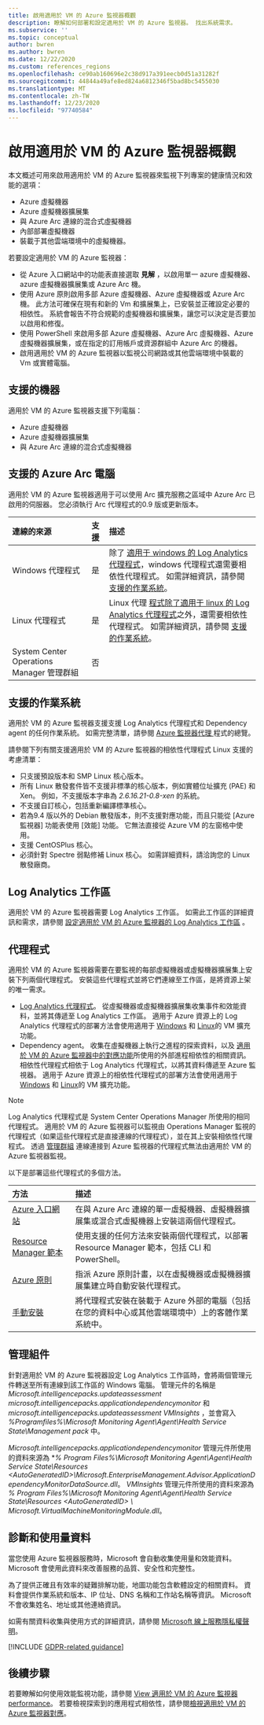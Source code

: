 ```yaml
---
title: 啟用適用於 VM 的 Azure 監視器概觀
description: 瞭解如何部署和設定適用於 VM 的 Azure 監視器。 找出系統需求。
ms.subservice: ''
ms.topic: conceptual
author: bwren
ms.author: bwren
ms.date: 12/22/2020
ms.custom: references_regions
ms.openlocfilehash: ce90ab160696e2c38d917a391eecb0d51a31282f
ms.sourcegitcommit: 44844a49afe8ed824a6812346f5bad8bc5455030
ms.translationtype: MT
ms.contentlocale: zh-TW
ms.lasthandoff: 12/23/2020
ms.locfileid: "97740584"
---
```

# <a name="enable-azure-monitor-for-vms-overview"></a>啟用適用於 VM 的 Azure 監視器概觀

本文概述可用來啟用適用於 VM 的 Azure 監視器來監視下列專案的健康情況和效能的選項：

- Azure 虛擬機器 
- Azure 虛擬機器擴展集
- 與 Azure Arc 連線的混合式虛擬機器
- 內部部署虛擬機器
- 裝載于其他雲端環境中的虛擬機器。  

若要設定適用於 VM 的 Azure 監視器：

* 從 Azure 入口網站中的功能表直接選取 **見解** ，以啟用單一 azure 虛擬機器、azure 虛擬機器擴展集或 Azure Arc 機。
* 使用 Azure 原則啟用多部 Azure 虛擬機器、Azure 虛擬機器或 Azure Arc 機。 此方法可確保在現有和新的 Vm 和擴展集上，已安裝並正確設定必要的相依性。 系統會報告不符合規範的虛擬機器和擴展集，讓您可以決定是否要加以啟用和修復。
* 使用 PowerShell 來啟用多部 Azure 虛擬機器、Azure Arc 虛擬機器、Azure 虛擬機器擴展集，或在指定的訂用帳戶或資源群組中 Azure Arc 的機器。
* 啟用適用於 VM 的 Azure 監視器以監視公司網路或其他雲端環境中裝載的 Vm 或實體電腦。

## <a name="supported-machines"></a>支援的機器
適用於 VM 的 Azure 監視器支援下列電腦：

- Azure 虛擬機器
- Azure 虛擬機器擴展集
- 與 Azure Arc 連線的混合式虛擬機器


## <a name="supported-azure-arc-machines"></a>支援的 Azure Arc 電腦
適用於 VM 的 Azure 監視器適用于可以使用 Arc 擴充服務之區域中 Azure Arc 已啟用的伺服器。 您必須執行 Arc 代理程式的0.9 版或更新版本。

| 連線的來源 | 支援 | 描述 |
|:--|:--|:--|
| Windows 代理程式 | 是 | 除了 [適用于 windows 的 Log Analytics 代理程式](../platform/log-analytics-agent.md)，windows 代理程式還需要相依性代理程式。 如需詳細資訊，請參閱 [支援的作業系統](../platform/agents-overview.md#supported-operating-systems)。 |
| Linux 代理程式 | 是 | Linux 代理 [程式除了適用于 linux 的 Log Analytics 代理程式](../platform/log-analytics-agent.md)之外，還需要相依性代理程式。 如需詳細資訊，請參閱 [支援的作業系統](#supported-operating-systems)。 |
| System Center Operations Manager 管理群組 | 否 | |

## <a name="supported-operating-systems"></a>支援的作業系統

適用於 VM 的 Azure 監視器支援支援 Log Analytics 代理程式和 Dependency agent 的任何作業系統。 如需完整清單，請參閱 [Azure 監視器代理 ](../platform/agents-overview.md#supported-operating-systems) 程式的總覽。

請參閱下列有關支援適用於 VM 的 Azure 監視器的相依性代理程式 Linux 支援的考慮清單：

- 只支援預設版本和 SMP Linux 核心版本。
- 所有 Linux 散發套件皆不支援非標準的核心版本，例如實體位址擴充 (PAE) 和 Xen。 例如，不支援版本字串為 *2.6.16.21-0.8-xen* 的系統。
- 不支援自訂核心，包括重新編譯標準核心。
- 若為9.4 版以外的 Debian 散發版本，則不支援對應功能，而且只能從 [Azure 監視器] 功能表使用 [效能] 功能。 它無法直接從 Azure VM 的左窗格中使用。
- 支援 CentOSPlus 核心。
- 必須針對 Spectre 弱點修補 Linux 核心。 如需詳細資料，請洽詢您的 Linux 散發廠商。
## <a name="log-analytics-workspace"></a>Log Analytics 工作區
適用於 VM 的 Azure 監視器需要 Log Analytics 工作區。 如需此工作區的詳細資訊和需求，請參閱 [設定適用於 VM 的 Azure 監視器的 Log Analytics 工作區](vminsights-configure-workspace.md) 。
## <a name="agents"></a>代理程式
適用於 VM 的 Azure 監視器需要在要監視的每部虛擬機器或虛擬機器擴展集上安裝下列兩個代理程式。 安裝這些代理程式並將它們連線至工作區，是將資源上架的唯一需求。

- [Log Analytics 代理程式](../platform/log-analytics-agent.md)。 從虛擬機器或虛擬機器擴展集收集事件和效能資料，並將其傳遞至 Log Analytics 工作區。 適用于 Azure 資源上的 Log Analytics 代理程式的部署方法會使用適用于 [Windows](../../virtual-machines/extensions/oms-windows.md) 和 [Linux](../../virtual-machines/extensions/oms-linux.md)的 VM 擴充功能。
- Dependency agent。 收集在虛擬機器上執行之進程的探索資料，以及 [適用於 VM 的 Azure 監視器中的對應功能](vminsights-maps.md)所使用的外部進程相依性的相關資訊。 相依性代理程式相依于 Log Analytics 代理程式，以將其資料傳遞至 Azure 監視器。 適用于 Azure 資源上的相依性代理程式的部署方法會使用適用于 [Windows](../../virtual-machines/extensions/agent-dependency-windows.md) 和 [Linux](../../virtual-machines/extensions/agent-dependency-linux.md)的 VM 擴充功能。

> [!NOTE]
> Log Analytics 代理程式是 System Center Operations Manager 所使用的相同代理程式。 適用於 VM 的 Azure 監視器可以監視由 Operations Manager 監視的代理程式（如果這些代理程式是直接連線的代理程式），並在其上安裝相依性代理程式。 透過 [管理群組](../tform/../platform/om-agents.md) 連線連接到 Azure 監視器的代理程式無法由適用於 VM 的 Azure 監視器監視。

以下是部署這些代理程式的多個方法。 

| 方法 | 描述 |
|:---|:---|
| [Azure 入口網站](./vminsights-enable-portal.md) | 在與 Azure Arc 連線的單一虛擬機器、虛擬機器擴展集或混合式虛擬機器上安裝這兩個代理程式。 |
| [Resource Manager 範本](vminsights-enable-resource-manager.md) | 使用支援的任何方法來安裝兩個代理程式，以部署 Resource Manager 範本，包括 CLI 和 PowerShell。 |
| [Azure 原則](./vminsights-enable-policy.md) | 指派 Azure 原則計畫，以在虛擬機器或虛擬機器擴展集建立時自動安裝代理程式。 |
| [手動安裝](./vminsights-enable-hybrid.md) | 將代理程式安裝在裝載于 Azure 外部的電腦（包括在您的資料中心或其他雲端環境中）上的客體作業系統中。 |




## <a name="management-packs"></a>管理組件
針對適用於 VM 的 Azure 監視器設定 Log Analytics 工作區時，會將兩個管理元件轉送至所有連線到該工作區的 Windows 電腦。 管理元件的名稱是 *Microsoft.intelligencepacks.updateassessment microsoft.intelligencepacks.applicationdependencymonitor* 和 *microsoft.intelligencepacks.updateassessment VMInsights* ，並會寫入 *%Programfiles%\Microsoft Monitoring Agent\Agent\Health Service State\Management pack* 中。 

*Microsoft.intelligencepacks.applicationdependencymonitor* 管理元件所使用的資料來源為 **% Program Files%\Microsoft Monitoring Agent\Agent\Health Service State\Resources \<AutoGeneratedID>\Microsoft.EnterpriseManagement.Advisor.ApplicationDependencyMonitorDataSource.dll*。 *VMInsights* 管理元件所使用的資料來源為 *% Program Files%\Microsoft Monitoring Agent\Agent\Health Service State\Resources \<AutoGeneratedID> \ Microsoft.VirtualMachineMonitoringModule.dll*。

## <a name="diagnostic-and-usage-data"></a>診斷和使用量資料

當您使用 Azure 監視器服務時，Microsoft 會自動收集使用量和效能資料。 Microsoft 會使用此資料來改善服務的品質、安全性和完整性。 

為了提供正確且有效率的疑難排解功能，地圖功能包含軟體設定的相關資料。 資料會提供作業系統和版本、IP 位址、DNS 名稱和工作站名稱等資訊。 Microsoft 不會收集姓名、地址或其他連絡資訊。

如需有關資料收集與使用方式的詳細資訊，請參閱 [Microsoft 線上服務隱私權聲明](https://go.microsoft.com/fwlink/?LinkId=512132)。

[!INCLUDE [GDPR-related guidance](../../../includes/gdpr-dsr-and-stp-note.md)]

## <a name="next-steps"></a>後續步驟

若要瞭解如何使用效能監視功能，請參閱 [View 適用於 VM 的 Azure 監視器 performance](vminsights-performance.md)。 若要檢視探索到的應用程式相依性，請參閱[檢視適用於 VM 的 Azure 監視器對應](vminsights-maps.md)。
